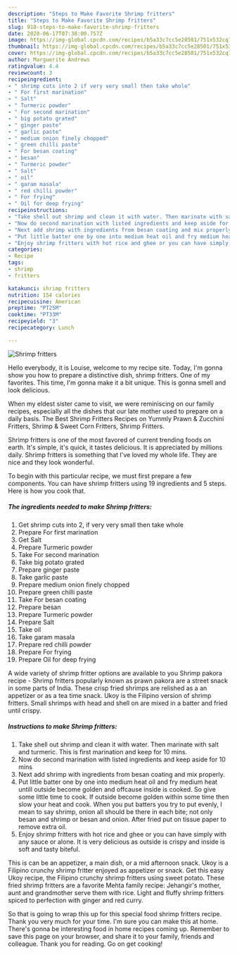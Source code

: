 ```yaml
---
description: "Steps to Make Favorite Shrimp fritters"
title: "Steps to Make Favorite Shrimp fritters"
slug: 918-steps-to-make-favorite-shrimp-fritters
date: 2020-06-17T07:38:00.757Z
image: https://img-global.cpcdn.com/recipes/b5a33c7cc5e28501/751x532cq70/shrimp-fritters-recipe-main-photo.jpg
thumbnail: https://img-global.cpcdn.com/recipes/b5a33c7cc5e28501/751x532cq70/shrimp-fritters-recipe-main-photo.jpg
cover: https://img-global.cpcdn.com/recipes/b5a33c7cc5e28501/751x532cq70/shrimp-fritters-recipe-main-photo.jpg
author: Marguerite Andrews
ratingvalue: 4.4
reviewcount: 3
recipeingredient:
- " shrimp cuts into 2 if very very small then take whole"
- " For first marination"
- " Salt"
- " Turmeric powder"
- " For second marination"
- " big potato grated"
- " ginger paste"
- " garlic paste"
- " medium onion finely chopped"
- " green chilli paste"
- " For besan coating"
- " besan"
- " Turmeric powder"
- " Salt"
- " oil"
- " garam masala"
- " red chilli powder"
- " For frying"
- " Oil for deep frying"
recipeinstructions:
- "Take shell out shrimp and clean it with water. Then marinate with salt and turmeric. This is first marination and keep for 10 mins."
- "Now do second marination with listed ingredients and keep aside for 10 mins"
- "Next add shrimp with ingredients from besan coating and mix properly."
- "Put little batter one by one into medium heat oil and fry medium heat untill outside become golden and offcause inside is cooked. So give some little time to cook. If outside become golden within some time then slow your heat and cook. When you put batters you try to put evenly, I mean to say shrimp, onion all should be there in each bite; not only besan and shrimp or besan and onion. After fried put on tissue paper to remove extra oil."
- "Enjoy shrimp fritters with hot rice and ghee or you can have simply with any sauce or alone. It is very delicious as outside is crispy and inside is soft and tasty biteful."
categories:
- Recipe
tags:
- shrimp
- fritters

katakunci: shrimp fritters 
nutrition: 154 calories
recipecuisine: American
preptime: "PT25M"
cooktime: "PT33M"
recipeyield: "3"
recipecategory: Lunch

---
```



![Shrimp fritters](https://img-global.cpcdn.com/recipes/b5a33c7cc5e28501/751x532cq70/shrimp-fritters-recipe-main-photo.jpg)

Hello everybody, it is Louise, welcome to my recipe site. Today, I'm gonna show you how to prepare a distinctive dish, shrimp fritters. One of my favorites. This time, I'm gonna make it a bit unique. This is gonna smell and look delicious.

When my eldest sister came to visit, we were reminiscing on our family recipes, especially all the dishes that our late mother used to prepare on a daily basis. The Best Shrimp Fritters Recipes on Yummly Prawn &amp; Zucchini Fritters, Shrimp &amp; Sweet Corn Fritters, Shrimp Fritters.

Shrimp fritters is one of the most favored of current trending foods on earth. It's simple, it's quick, it tastes delicious. It is appreciated by millions daily. Shrimp fritters is something that I've loved my whole life. They are nice and they look wonderful.


To begin with this particular recipe, we must first prepare a few components. You can have shrimp fritters using 19 ingredients and 5 steps. Here is how you cook that.

<!--inarticleads1-->

##### The ingredients needed to make Shrimp fritters:

1. Get  shrimp cuts into 2, if very very small then take whole
1. Prepare  For first marination
1. Get  Salt
1. Prepare  Turmeric powder
1. Take  For second marination
1. Take  big potato grated
1. Prepare  ginger paste
1. Take  garlic paste
1. Prepare  medium onion finely chopped
1. Prepare  green chilli paste
1. Take  For besan coating
1. Prepare  besan
1. Prepare  Turmeric powder
1. Prepare  Salt
1. Take  oil
1. Take  garam masala
1. Prepare  red chilli powder
1. Prepare  For frying
1. Prepare  Oil for deep frying


A wide variety of shrimp fritter options are available to you Shrimp pakora recipe - Shrimp fritters popularly known as prawn pakora are a street snack in some parts of India. These crisp fried shrimps are relished as a an appetizer or as a tea time snack. Ukoy is the Filipino version of shrimp fritters. Small shrimps with head and shell on are mixed in a batter and fried until crispy. 

<!--inarticleads2-->

##### Instructions to make Shrimp fritters:

1. Take shell out shrimp and clean it with water. Then marinate with salt and turmeric. This is first marination and keep for 10 mins.
1. Now do second marination with listed ingredients and keep aside for 10 mins
1. Next add shrimp with ingredients from besan coating and mix properly.
1. Put little batter one by one into medium heat oil and fry medium heat untill outside become golden and offcause inside is cooked. So give some little time to cook. If outside become golden within some time then slow your heat and cook. When you put batters you try to put evenly, I mean to say shrimp, onion all should be there in each bite; not only besan and shrimp or besan and onion. After fried put on tissue paper to remove extra oil.
1. Enjoy shrimp fritters with hot rice and ghee or you can have simply with any sauce or alone. It is very delicious as outside is crispy and inside is soft and tasty biteful.


This is can be an appetizer, a main dish, or a mid afternoon snack. Ukoy is a Filipino crunchy shrimp fritter enjoyed as appetizer or snack. Get this easy Ukoy recipe, the Filipino crunchy shrimp fritters using sweet potato. These fried shrimp fritters are a favorite Mehta family recipe: Jehangir&#39;s mother, aunt and grandmother serve them with rice. Light and fluffy shrimp fritters spiced to perfection with ginger and red curry. 

So that is going to wrap this up for this special food shrimp fritters recipe. Thank you very much for your time. I'm sure you can make this at home. There's gonna be interesting food in home recipes coming up. Remember to save this page on your browser, and share it to your family, friends and colleague. Thank you for reading. Go on get cooking!
